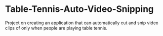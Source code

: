 # Table-Tennis-Auto-Video-Snipping
Project on creating an application that can automatically cut and snip video clips of only when people are playing table tennis.
